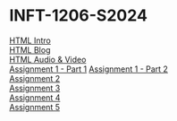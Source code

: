 # INFT-1206-S2024

[HTML Intro](/Class_Notes/HTML/HTML_Intro/index.html)<br>
[HTML Blog](/Class_Notes/HTML/HTML_Intro/blog.html)<br>
[HTML Audio & Video](/Class_Notes/HTML/HTML_Video_Audio/index.html)<br>
[Assignment 1 - Part 1](Assignments/Assignment_1/Part_1_Letter_Markup/index.html)
[Assignment 1 - Part 2](/Assignments/Assignment_1/Part_2_Document_Website_Structure/assets/assets/index.html)<br>
[Assignment 2](Assignments/Assignment_2)<br>
[Assignment 3](Assignments/Assignment_3)<br>
[Assignment 4](Assignments/Assignment_4)<br>
[Assignment 5](Assignments/Assignment_5)
